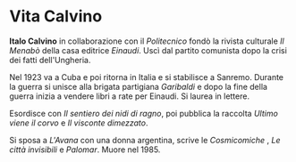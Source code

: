 # Vita Calvino

__Italo Calvino__ in collaborazione con il _Politecnico_ fondò la rivista culturale _Il Menabò_  della casa editrice _Einaudi_. Uscì dal partito comunista dopo la crisi dei fatti dell'Ungheria.

Nel 1923 va a Cuba e poi ritorna in Italia e si stabilisce a Sanremo. Durante la guerra si unisce alla brigata partigiana _Garibaldi_ e dopo la fine della guerra inizia a vendere libri a rate per Einaudi. Si laurea in lettere.

Esordisce con _Il sentiero dei nidi di ragno_, poi pubblica la raccolta _Ultimo viene il corvo_ e _Il visconte dimezzato_.

Si sposa a _L'Avana_ con una donna argentina, scrive le _Cosmicomiche_ , _Le città invisibili_ e _Palomar_. Muore nel 1985.
